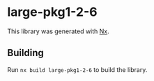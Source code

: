 # large-pkg1-2-6

This library was generated with [Nx](https://nx.dev).

## Building

Run `nx build large-pkg1-2-6` to build the library.
